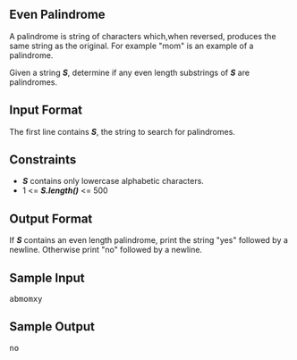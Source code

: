 ## Even Palindrome

A palindrome is string of characters which,when reversed, produces the same string as the original. For example "mom" is an example of a palindrome.

Given a string __*S*__, determine if any even length substrings of __*S*__ are palindromes.

## Input Format

The first line contains __*S*__, the string to search for palindromes.

## Constraints

- __*S*__ contains only lowercase alphabetic characters.
- 1 <= __*S.length()*__ <= 500

## Output Format

If __*S*__ contains an even length palindrome, print the string "yes" followed by a newline. Otherwise print "no" followed by a newline.

## Sample Input
<pre>
abmomxy
</pre>

## Sample Output
<pre>
no
</pre>
